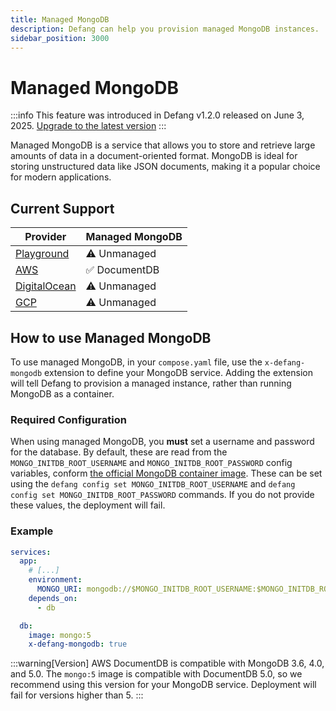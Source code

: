 ```yaml
---
title: Managed MongoDB
description: Defang can help you provision managed MongoDB instances.
sidebar_position: 3000
---
```


# Managed MongoDB

:::info
This feature was introduced in Defang v1.2.0 released on June 3, 2025. [Upgrade to the latest version](https://docs.defang.io/docs/cli/defang_upgrade)
:::

Managed MongoDB is a service that allows you to store and retrieve large amounts of data in a document-oriented format. MongoDB is ideal for storing unstructured data like JSON documents, making it a popular choice for modern applications.

## Current Support

| Provider | Managed MongoDB |
| --- | --- |
| [Playground](/docs/providers/playground#managed-services) | ⚠️ Unmanaged |
| [AWS](/docs/providers/aws#managed-storage) | ✅ DocumentDB |
| [DigitalOcean](/docs/providers/digitalocean#future-improvements) | ⚠️ Unmanaged |
| [GCP](/docs/providers/gcp#future-improvements) | ⚠️ Unmanaged |

## How to use Managed MongoDB

To use managed MongoDB, in your `compose.yaml` file, use the `x-defang-mongodb` extension to define your MongoDB service. Adding the extension will tell Defang to provision a managed instance, rather than running MongoDB as a container.

### Required Configuration

When using managed MongoDB, you **must** set a username and password for the database. By default, these are read from the `MONGO_INITDB_ROOT_USERNAME` and `MONGO_INITDB_ROOT_PASSWORD` config variables, conform [the official MongoDB container image](https://hub.docker.com/_/mongo). These can be set using the `defang config set MONGO_INITDB_ROOT_USERNAME` and `defang config set MONGO_INITDB_ROOT_PASSWORD` commands. If you do not provide these values, the deployment will fail.

### Example

```yaml
services:
  app:
    # [...]
    environment:
      MONGO_URI: mongodb://$MONGO_INITDB_ROOT_USERNAME:$MONGO_INITDB_ROOT_PASSWORD@db:27017/
    depends_on:
      - db

  db:
    image: mongo:5
    x-defang-mongodb: true
```

:::warning[Version]
AWS DocumentDB is compatible with MongoDB 3.6, 4.0, and 5.0. The `mongo:5` image is compatible with DocumentDB 5.0, so we recommend using this version for your MongoDB service. Deployment will fail for versions higher than 5.
:::
